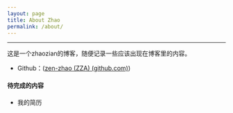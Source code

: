 ```yaml
---
layout: page
title: About Zhao
permalink: /about/
---
```

---
这是一个zhaozian的博客，随便记录一些应该出现在博客里的内容。
- Github：([zen-zhao (ZZA) (github.com)](https://github.com/zen-zhao))
#### 待完成的内容
- 我的简历